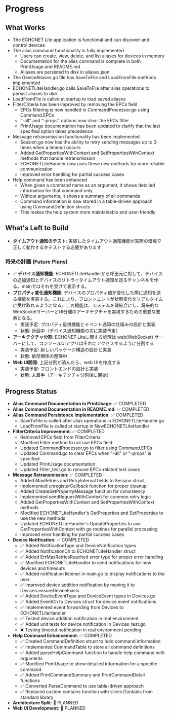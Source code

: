 # Progress

## What Works

- The ECHONET Lite application is functional and can discover and control devices
- The alias command functionality is fully implemented
  - Users can create, view, delete, and list aliases for devices in memory
  - Documentation for the alias command is complete in both PrintUsage and README.md
  - Aliases are persisted to disk in aliases.json
- The DeviceAliases.go file has SaveToFile and LoadFromFile methods implemented
- ECHONETLiteHandler.go calls SaveToFile after alias operations to persist aliases to disk
- LoadFromFile is called at startup to load saved aliases
- FilterCriteria has been improved by removing the EPCs field
  - EPCs filtering is now handled in CommandProcessor.go using Command.EPCs
  - "-all" and "-props" options now clear the EPCs filter
  - PrintUsage documentation has been updated to clarify that the last specified option takes precedence
- Message retransmission functionality has been implemented
  - Session.go now has the ability to retry sending messages up to 3 times when a timeout occurs
  - Added GetPropertiesWithContext and SetPropertiesWithContext methods that handle retransmission
  - ECHONETLiteHandler now uses these new methods for more reliable communication
  - Improved error handling for partial success cases
- Help command has been enhanced
  - When given a command name as an argument, it shows detailed information for that command only
  - Without arguments, it shows a summary of all commands
  - Command information is now stored in a table-driven approach using CommandDefinition structs
  - This makes the help system more maintainable and user-friendly

## What's Left to Build

- **タイムアウト通知のテスト**: 実装したタイムアウト通知機能が実際の環境で正しく動作するかテストする必要があります

### 将来の計画 (Future Plans)

- ✅ **デバイス通知機能**: ECHONETLiteHandlerから呼出元に対して、デバイスの追加通知とデバイスのリトライタイムアウト通知を送るチャンネルを作る。mainではそれを受けて表示する。
- **プロパティ変化通知機能**: デバイスのプロパティ値が変化した際に通知を送る機能を実装する。これにより、フロントエンドが状態変化をリアルタイムに受け取れるようになる。この機能は、システムを疎結合にし、将来的なWebSocketサーバーとUI分離のアーキテクチャを実現するための重要な要素となる。
  - 実装予定: プロパティ監視機能とイベント通知の仕組みの設計と実装
  - 状態: 計画中（デバイス通知機能の次に実装予定）
- **アーキテクチャ分割**: ECHONET Liteに関する処理は web(WebSocket) サーバーにして、コンソールUIアプリはそれにアクセスするように分割する
  - 実装予定: 新しいパッケージ構造の設計と実装
  - 状態: 依存関係の整理中
- **Web UI開発**: 上記分割が済んだら、web UIを作成する
  - 実装予定: フロントエンドの設計と実装
  - 状態: 未着手（アーキテクチャ分割後に開始）

## Progress Status

- **Alias Command Documentation in PrintUsage**: ✅ COMPLETED
- **Alias Command Documentation in README.md**: ✅ COMPLETED
- **Alias Command Persistence Implementation**: ✅ COMPLETED
  - SaveToFile is called after alias operations in ECHONETLiteHandler.go
  - LoadFromFile is called at startup in NewECHONETLiteHandler
- **FilterCriteria Improvement**: ✅ COMPLETED
  - Removed EPCs field from FilterCriteria
  - Modified Filter method to not use EPCs field
  - Updated CommandProcessor.go to filter using Command.EPCs
  - Updated Command.go to clear EPCs when "-all" or "-props" is specified
  - Updated PrintUsage documentation
  - Updated Filter_test.go to remove EPCs-related test cases
- **Message Retransmission**: ✅ COMPLETED
  - Added MaxRetries and RetryInterval fields to Session struct
  - Implemented unregisterCallback function for proper cleanup
  - Added CreateSetPropertyMessage function for consistency
  - Implemented sendRequestWithContext for common retry logic
  - Added GetPropertiesWithContext and SetPropertiesWithContext methods
  - Modified ECHONETLiteHandler's GetProperties and SetProperties to use the new methods
  - Updated ECHONETLiteHandler's UpdateProperties to use GetPropertiesWithContext with go routines for parallel processing
  - Improved error handling for partial success cases
- **Device Notification**: ✅ COMPLETED
  - ✅ Added NotificationType and DeviceNotification types
  - ✅ Added NotificationCh to ECHONETLiteHandler struct
  - ✅ Added ErrMaxRetriesReached error type for proper error handling
  - ✅ Modified ECHONETLiteHandler to send notifications for new devices and timeouts
  - ✅ Added notification listener in main.go to display notifications to the user
  - ✅ Improved device addition notification by moving it to Devices.ensureDeviceExists
  - ✅ Added DeviceEventType and DeviceEvent types in Devices.go
  - ✅ Added EventCh to Devices struct for device event notifications
  - ✅ Implemented event forwarding from Devices to ECHONETLiteHandler
  - ✅ Tested device addition notification in real environment
  - ✅ Added unit tests for device notification in Devices_test.go
  - ❌ Testing timeout notification in real environment pending
- **Help Command Enhancement**: ✅ COMPLETED
  - ✅ Created CommandDefinition struct to hold command information
  - ✅ Implemented CommandTable to store all command definitions
  - ✅ Added parseHelpCommand function to handle help command with arguments
  - ✅ Modified PrintUsage to show detailed information for a specific command
  - ✅ Added PrintCommandSummary and PrintCommandDetail functions
  - ✅ Converted ParseCommand to use table-driven approach
  - ✅ Replaced custom contains function with slices.Contains from standard library
- **Architecture Split**: 🔄 PLANNED
- **Web UI Development**: 🔄 PLANNED
